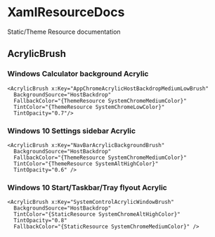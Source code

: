 # XamlResourceDocs
Static/Theme Resource documentation

## AcrylicBrush

### Windows Calculator background Acrylic

```xaml
<AcrylicBrush x:Key="AppChromeAcrylicHostBackdropMediumLowBrush"
  BackgroundSource="HostBackdrop"
  FallbackColor="{ThemeResource SystemChromeMediumColor}"
  TintColor="{ThemeResource SystemChromeLowColor}"
  TintOpacity="0.7"/>
```

### Windows 10 Settings sidebar Acrylic

```xaml
<AcrylicBrush x:Key="NavBarAcrylicBackgroundBrush"
  BackgroundSource="HostBackdrop"
  FallbackColor="{ThemeResource SystemChromeMediumColor}"
  TintColor="{ThemeResource SystemAltHighColor}"
  TintOpacity="0.6" />
```

### Windows 10 Start/Taskbar/Tray flyout Acrylic

```xaml
<AcrylicBrush x:Key="SystemControlAcrylicWindowBrush"
  BackgroundSource="HostBackdrop"
  TintColor="{StaticResource SystemChromeAltHighColor}"
  TintOpacity="0.8"
  FallbackColor="{StaticResource SystemChromeMediumColor}" />
```
